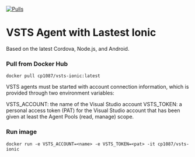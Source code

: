 [![Pulls](https://img.shields.io/docker/pulls/cp1087/vsts-ionic.svg)](https://hub.docker.com/r/cp1087/vsts-ionic/)

# VSTS Agent with Lastest Ionic
Based on the latest Cordova, Node.js, and Android.

### Pull from Docker Hub
```
docker pull cp1087/vsts-ionic:latest
```

VSTS agents must be started with account connection information, which is provided through two environment variables:

VSTS_ACCOUNT: the name of the Visual Studio account
VSTS_TOKEN: a personal access token (PAT) for the Visual Studio account that has been given at least the Agent Pools (read, manage) scope.

### Run image
```
docker run -e VSTS_ACCOUNT=<name> -e VSTS_TOKEN=<pat> -it cp1087/vsts-ionic
```
